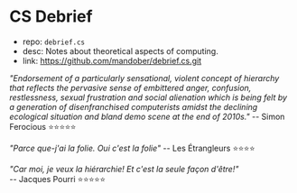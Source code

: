 # CS Debrief

- repo: `debrief.cs`
- desc: Notes about theoretical aspects of computing.
- link: https://github.com/mandober/debrief.cs.git




*"Endorsement of a particularly sensational, violent concept of hierarchy that reflects the pervasive sense of embittered anger, confusion, restlessness, sexual frustration and social alienation which is being felt by a generation of disenfranchised computerists amidst the declining ecological situation and bland demo scene at the end of 2010s."* -- Simon Ferocious ⭐⭐⭐⭐⭐

*"Parce que-j'ai la folie. Oui c'est la folie"* -- Les Étrangleurs ⭐⭐⭐⭐

*"Car moi, je veux la hiérarchie! Et c'est la seule façon d'être!"*    
-- Jacques Pourri ⭐⭐⭐⭐⭐
